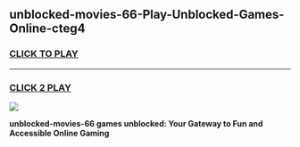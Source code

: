 
## unblocked-movies-66-Play-Unblocked-Games-Online-cteg4
<h3>
<a href="https://premium76.site?title=unblocked-movies-66&ref=25A">CLICK TO PLAY</a></h3>
<hr>

<h3>
<a href="https://premium76.site?title=unblocked-movies-66&ref=25A">CLICK 2 PLAY</a>
  
</h3>

<a href="https://premium76.site?title=unblocked-movies-66&ref=25A"><img src="https://clearcache.store/games.png"></a>


**unblocked-movies-66 games unblocked: Your Gateway to Fun and Accessible Online Gaming**
